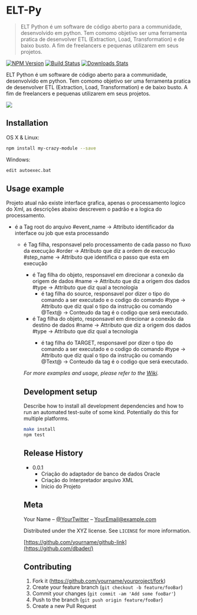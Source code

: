 # ELT-Py
> ELT Python é um software de código aberto para a communidade, desenvolvido em python. Tem comomo objetivo ser uma ferramenta pratica 
> de desenvolver ETL (Extraction, Load, Transformation) e de baixo busto. A fim de freelancers e pequenas utilizarem em seus projetos.

[![NPM Version][npm-image]][npm-url]
[![Build Status][travis-image]][travis-url]
[![Downloads Stats][npm-downloads]][npm-url]

 ELT Python é um software de código aberto para a communidade, desenvolvido em python. Tem comomo objetivo ser uma ferramenta pratica 
 de desenvolver ETL (Extraction, Load, Transformation) e de baixo busto. A fim de freelancers e pequenas utilizarem em seus projetos.


![](header.png)

## Installation

OS X & Linux:

```sh
npm install my-crazy-module --save
```

Windows:

```sh
edit autoexec.bat
```

## Usage example

Projeto atual não existe interface grafica, apenas o processamento logico do Xml, as descrições abaixo descrevem o padrão e a logica do processamento.

  * <ETL> é a Tag root do arquivo
      #event_name -> Attributo identificador da interface ou job que esta processando
      * <OBJECT/> é Tag filha, responsavel pelo processamento de cada passo no fluxo da execução
          #order -> Attributo que diz a ordem de execução 
          #step_name -> Attributo que identifica o passo que esta em execução 
          * <SOURCE/> é Tag filha do objeto, responsavel em direcionar a conexão da origem de dados
            #name -> Attributo que diz a origem dos dados
            #type -> Attributo que diz qual a tecnologia
            * <COMAND/> é tag filha do source, responsavel por dizer o tipo do comando a ser executado e o codigo do comando
              #type -> Attributo que diz qual o tipo da instrução ou comando 
              @Text@ -> Conteudo da tag é o codigo que será executado.  
          * <TARGET/> é Tag filha do objeto, responsavel em direcionar a conexão da destino de dados
            #name -> Attributo que diz a origem dos dados
            #type -> Attributo que diz qual a tecnologia
            * <COMAND/> é tag filha do TARGET, responsavel por dizer o tipo do comando a ser executado e o codigo do comando
              #type -> Attributo que diz qual o tipo da instrução ou comando 
              @Text@ -> Conteudo da tag é o codigo que será executado.

_For more examples and usage, please refer to the [Wiki][wiki]._

## Development setup

Describe how to install all development dependencies and how to run an automated test-suite of some kind. Potentially do this for multiple platforms.

```sh
make install
npm test
```

## Release History

* 0.0.1
    * Criação do adaptador de banco de dados Oracle
    * Criação do Interpretador arquivo XML 
    * Inicio do Projeto
  
## Meta

Your Name – [@YourTwitter](https://twitter.com/dbader_org) – YourEmail@example.com

Distributed under the XYZ license. See ``LICENSE`` for more information.

[https://github.com/yourname/github-link](https://github.com/dbader/)

## Contributing

1. Fork it (<https://github.com/yourname/yourproject/fork>)
2. Create your feature branch (`git checkout -b feature/fooBar`)
3. Commit your changes (`git commit -am 'Add some fooBar'`)
4. Push to the branch (`git push origin feature/fooBar`)
5. Create a new Pull Request

<!-- Markdown link & img dfn's -->
[npm-image]: https://img.shields.io/npm/v/datadog-metrics.svg?style=flat-square
[npm-url]: https://npmjs.org/package/datadog-metrics
[npm-downloads]: https://img.shields.io/npm/dm/datadog-metrics.svg?style=flat-square
[travis-image]: https://img.shields.io/travis/dbader/node-datadog-metrics/master.svg?style=flat-square
[travis-url]: https://travis-ci.org/dbader/node-datadog-metrics
[wiki]: https://github.com/yourname/yourproject/wiki